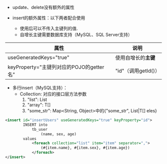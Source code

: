 - update、delete没有额外的属性

- insert的额外属性：以下两者配合使用
   - 使用后可以不传入主键列的值.
   - 自增长主键需要数据库支持（MySQL、SQL Server支持）

| 属性 | 说明 |
| --- | --- |
| useGeneratedKeys="true" | 使用自增长的**主键** |
| keyProperty="主键列对应的POJO的getter名" | "id"（调用getId()） |

- 多行insert（MySQL支持）：
   - Collection: 对应的接口层方法参数
      1. "list": List<T>
      2. "array": T[]
      3. "some_str": Map<String, Object>中的{"some_str", List<T>|T[] eles}

```xml
<insert id="insertUsers" useGeneratedKeys="true" keyProperty="id">
        INSERT into
            tb_user
                (name, sex, age)
        values
            <foreach collection="list" item="item" separator=",">
                (#{item.name}, #{item.sex}, #{item.age})
            </foreach>
</insert>
```
